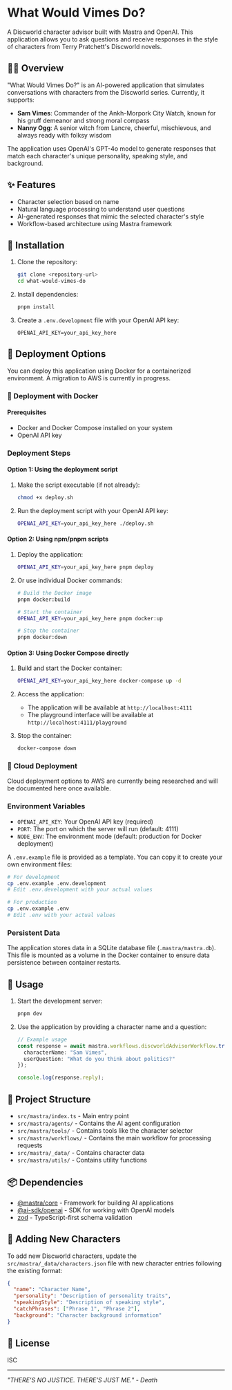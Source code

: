 # What Would Vimes Do?

A Discworld character advisor built with Mastra and OpenAI. This application allows you to ask questions and receive responses in the style of characters from Terry Pratchett's Discworld novels.

## 🧙‍♂️ Overview

"What Would Vimes Do?" is an AI-powered application that simulates conversations with characters from the Discworld series. Currently, it supports:

- **Sam Vimes**: Commander of the Ankh-Morpork City Watch, known for his gruff demeanor and strong moral compass
- **Nanny Ogg**: A senior witch from Lancre, cheerful, mischievous, and always ready with folksy wisdom

The application uses OpenAI's GPT-4o model to generate responses that match each character's unique personality, speaking style, and background.

## ✨ Features

- Character selection based on name
- Natural language processing to understand user questions
- AI-generated responses that mimic the selected character's style
- Workflow-based architecture using Mastra framework

## 🚀 Installation

1. Clone the repository:
   ```bash
   git clone <repository-url>
   cd what-would-vimes-do
   ```

2. Install dependencies:
   ```bash
   pnpm install
   ```

3. Create a `.env.development` file with your OpenAI API key:
   ```
   OPENAI_API_KEY=your_api_key_here
   ```

## 🚀 Deployment Options

You can deploy this application using Docker for a containerized environment. A migration to AWS is currently in progress.

### 🐳 Deployment with Docker

#### Prerequisites

- Docker and Docker Compose installed on your system
- OpenAI API key

### Deployment Steps

#### Option 1: Using the deployment script

1. Make the script executable (if not already):
   ```bash
   chmod +x deploy.sh
   ```

2. Run the deployment script with your OpenAI API key:
   ```bash
   OPENAI_API_KEY=your_api_key_here ./deploy.sh
   ```

#### Option 2: Using npm/pnpm scripts

1. Deploy the application:
   ```bash
   OPENAI_API_KEY=your_api_key_here pnpm deploy
   ```

2. Or use individual Docker commands:
   ```bash
   # Build the Docker image
   pnpm docker:build

   # Start the container
   OPENAI_API_KEY=your_api_key_here pnpm docker:up

   # Stop the container
   pnpm docker:down
   ```

#### Option 3: Using Docker Compose directly

1. Build and start the Docker container:
   ```bash
   OPENAI_API_KEY=your_api_key_here docker-compose up -d
   ```

2. Access the application:
   - The application will be available at `http://localhost:4111`
   - The playground interface will be available at `http://localhost:4111/playground`

3. Stop the container:
   ```bash
   docker-compose down
   ```

### 🔄 Cloud Deployment

Cloud deployment options to AWS are currently being researched and will be documented here once available.

### Environment Variables

- `OPENAI_API_KEY`: Your OpenAI API key (required)
- `PORT`: The port on which the server will run (default: 4111)
- `NODE_ENV`: The environment mode (default: production for Docker deployment)

A `.env.example` file is provided as a template. You can copy it to create your own environment files:

```bash
# For development
cp .env.example .env.development
# Edit .env.development with your actual values

# For production
cp .env.example .env
# Edit .env with your actual values
```

### Persistent Data

The application stores data in a SQLite database file (`.mastra/mastra.db`). This file is mounted as a volume in the Docker container to ensure data persistence between container restarts.

## 🔧 Usage

1. Start the development server:
   ```bash
   pnpm dev
   ```

2. Use the application by providing a character name and a question:
   ```typescript
   // Example usage
   const response = await mastra.workflows.discworldAdvisorWorkflow.trigger({
     characterName: "Sam Vimes",
     userQuestion: "What do you think about politics?"
   });

   console.log(response.reply);
   ```

## 🧩 Project Structure

- `src/mastra/index.ts` - Main entry point
- `src/mastra/agents/` - Contains the AI agent configuration
- `src/mastra/tools/` - Contains tools like the character selector
- `src/mastra/workflows/` - Contains the main workflow for processing requests
- `src/mastra/_data/` - Contains character data
- `src/mastra/utils/` - Contains utility functions

## 📦 Dependencies

- [@mastra/core](https://github.com/mastrajs/mastra) - Framework for building AI applications
- [@ai-sdk/openai](https://github.com/vercel/ai) - SDK for working with OpenAI models
- [zod](https://github.com/colinhacks/zod) - TypeScript-first schema validation

## 📝 Adding New Characters

To add new Discworld characters, update the `src/mastra/_data/characters.json` file with new character entries following the existing format:

```json
{
  "name": "Character Name",
  "personality": "Description of personality traits",
  "speakingStyle": "Description of speaking style",
  "catchPhrases": ["Phrase 1", "Phrase 2"],
  "background": "Character background information"
}
```

## 📜 License

ISC

---

*"THERE'S NO JUSTICE. THERE'S JUST ME." - Death*
